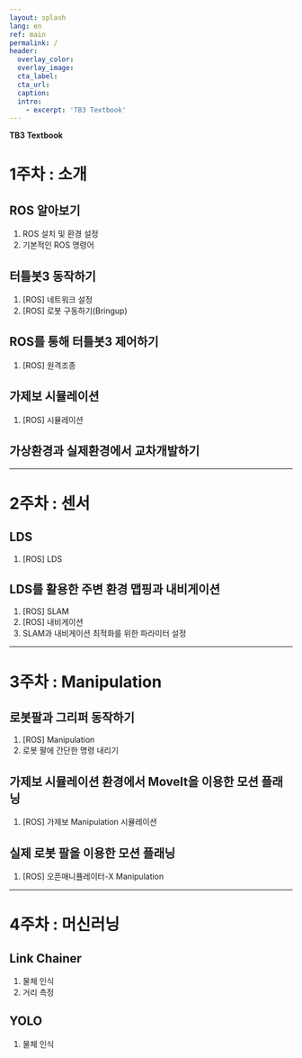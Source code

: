 ```yaml
---
layout: splash
lang: en
ref: main
permalink: /
header:
  overlay_color:
  overlay_image:
  cta_label:
  cta_url:
  caption:
  intro:
    - excerpt: 'TB3 Textbook'
---
```


**TB3 Textbook**


# 1주차 : 소개

## ROS 알아보기
1. ROS 설치 및 환경 설정
2. 기본적인 ROS 명령어 

## 터틀봇3 동작하기
1. [ROS] 네트워크 설정
2. [ROS] 로봇 구동하기(Bringup)

## ROS를 통해 터틀봇3 제어하기
1. [ROS] 원격조종

## 가제보 시뮬레이션
1. [ROS] 시뮬레이션

## 가상환경과 실제환경에서 교차개발하기

--------
# 2주차 : 센서

## LDS
1. [ROS] LDS

## LDS를 활용한 주변 환경 맵핑과 내비게이션
1. [ROS] SLAM
2. [ROS] 내비게이션
3. SLAM과 내비게이션 최적화를 위한 파라미터 설정

--------
# 3주차 : Manipulation

## 로봇팔과 그리퍼 동작하기
1. [ROS] Manipulation
2. 로봇 팔에 간단한 명령 내리기

## 가제보 시뮬레이션 환경에서 MoveIt을 이용한 모션 플래닝
1. [ROS] 가제보 Manipulation 시뮬레이션

## 실제 로봇 팔을 이용한 모션 플래닝
1. [ROS] 오픈매니퓰레이터-X Manipulation

--------
# 4주차 : 머신러닝

## Link Chainer
1. 물체 인식
2. 거리 측정

## YOLO
1. 물체 인식
